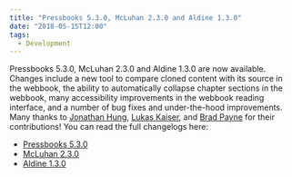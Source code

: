 ```yaml
---
title: "Pressbooks 5.3.0, McLuhan 2.3.0 and Aldine 1.3.0"
date: "2018-05-15T12:00"
tags:
  - Development
---
```


Pressbooks 5.3.0, McLuhan 2.3.0 and Aldine 1.3.0 are now available. Changes include a new
tool to compare cloned content with its source in the webbook, the ability to
automatically collapse chapter sections in the webbook, many accessibility improvements in
the webbook reading interface, and a number of bug fixes and under-the-hood improvements.
Many thanks to [Jonathan Hung](https://github.com/jhung),
[Lukas Kaiser](https://github.com/lukaiser), and [Brad Payne](https://github.com/bdolor)
for their contributions! You can read the full changelogs here:

- [Pressbooks 5.3.0](/docs/changelog/pressbooks/#5-3-0)
- [McLuhan 2.3.0](/docs/changelog/pressbooks-book/#2-3-0)
- [Aldine 1.3.0](/docs/changelog/pressbooks-aldine/#1-3-0)
